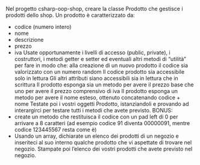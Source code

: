 Nel progetto csharp-oop-shop, creare la classe Prodotto che gestisce i prodotti dello shop.
Un prodotto è caratterizzato da:
- codice (numero intero)
- nome
- descrizione
- prezzo
- iva
Usate opportunamente i livelli di accesso (public, private), i costruttori, i metodi getter e setter ed eventuali altri metodi di “utilità” per fare in modo che:
alla creazione di un nuovo prodotto il codice sia valorizzato con un numero random
Il codice prodotto sia accessibile solo in lettura
Gli altri attributi siano accessibili sia in lettura che in scrittura
Il prodotto esponga sia un metodo per avere il prezzo base che uno per avere il prezzo comprensivo di iva
Il prodotto esponga un metodo per avere il nome esteso, ottenuto concatenando codice + nome
Testate poi i vostri oggetti Prodotto, istanziandoli e provando ad interargirci per testare tutti i metodi che avete previsto.
BONUS:
- create un metodo che restituisca il codice con un pad left di 0 per arrivare a 8 caratteri (ad esempio codice 91 diventa 00000091, mentre codice 123445567 resta come è)
- Usando un array, dichiarate un elenco dei prodotti di un negozio e inseriteci al suo interno qualche prodotto che vi aspettate di trovare nel negozio. Stampate poi l’elenco dei vostri prodotti che avete previsto nel negozio.
